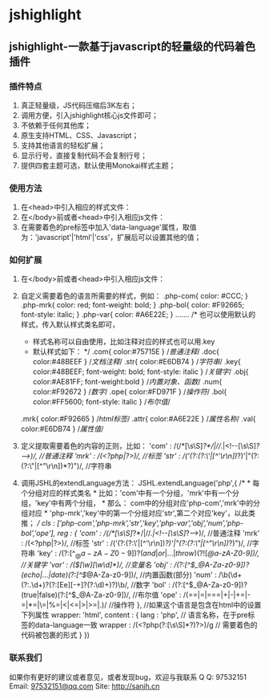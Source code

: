 jshighlight
===========

jshighlight-一款基于javascript的轻量级的代码着色插件
-----------

###  插件特点
1. 真正轻量级，JS代码压缩后3K左右；
2. 调用方便，引入jshighlight核心js文件即可；
3. 不依赖于任何其他库；
4. 原生支持HTML、CSS、Javascript；
5. 支持其他语言的轻松扩展；
6. 显示行号，直接复制代码不会复制行号；
7. 提供四套主题可选，默认使用Monokai样式主题；

### 使用方法
1. 在&lt;head&gt;中引入相应的样式文件：
	<link href="../theme/jshighlight-default.css" rel="stylesheet" />
2. 在&lt;/body&gt;前或者&lt;head&gt;中引入相应js文件：
	<script src="../js/jshighlight.core-v1.0.0.min.js"></script>
3. 在需要着色的pre标签中加入'data-language'属性，取值为：'javascript'|'html'|'css'，扩展后可以设置其他的值；

### 如何扩展
1. 在&lt;/body&gt;前或者&lt;head&gt;中引入相应js文件：
	<script src="../js/jshighlight.core-v1.0.0.min.js"></script>
2. 自定义需要着色的语言所需要的样式，例如：
	.php-com{
        color: #CCC;
    }
    .php-mrk{
        color: red;
        font-weight: bold;
    }
    .php-bol{
        color: #F92665;
        font-style: italic;
    }
    .php-var{
        color: #A6E22E;
    }
    .......
    /* 也可以使用默认的样式，传入默认样式类名即可，
     * 样式名称可以自由使用，比如注释对应的样式也可以用.key
     * 默认样式如下：
     */
	.com{ color:#75715E } /*普通注释*/
	.doc{ color:#48BEEF } /*文档注释*/
	.str{ color:#E6DB74 } /*字符串*/
	.key{ color:#48BEEF; font-weight: bold; font-style: italic } /*关键字*/
	.obj{ color:#AE81FF; font-weight:bold } /*内置对象、函数*/
	.num{ color:#F92672 } /*数字*/
	.ope{ color:#FD971F } /*操作符*/
	.bol{ color:#FF5600; font-style: italic } /*布尔值*/

	.mrk{ color:#F92665 } /*html标签*/
	.attr{ color:#A6E22E } /*属性名称*/
	.val{ color:#E6DB74 } /*属性值*/
3. 定义提取需要着色的内容的正则，比如：
	'com' : /(\/\*[\s\S]*?\*\/|\/\/.*|&lt;\!--[\s\S]*?--&gt;)/,  //普通注释
    'mrk' : /(&lt;\?php|\?&gt;)/, //标签
    'str' : /('(?:(?:\\'|[^'\r\n])*?)'|"(?:(?:\\"|[^"\r\n])*?)")/, //字符串
4. 调用JSHL的extendLanguage方法：
    JSHL.extendLanguage('php',{
       /*
        * 每个分组对应的样式类名
        * 比如：'com'中有一个分组，'mrk'中有一个分组，'key'中有两个分组，
        * 那么： com中的分组对应'php-com','mrk'中的分组对应
        * 'php-mrk','key'中的第一个分组对应'str',第二个对应'key'，以此类推；
        */
       cls : ['php-com','php-mrk','str','key','php-var','obj','num','php-bol','ope'],
       reg : {
            'com' : /(\/\*[\s\S]*?\*\/|\/\/.*|&lt;\!--[\s\S]*?--&gt;)/,  //普通注释
            'mrk' : /(&lt;\?php|\?&gt;)/, //标签
            'str' : /('(?:(?:\\'|[^'\r\n])*?)'|"(?:(?:\\"|[^"\r\n])*?)")/, //字符串
            'key' : /(?:[^$_@a-zA-Z0-9])?(and|or|...|throw)(?![$_@a-zA-Z0-9])/, //关键字
            'var' : /(\$[\w][\w\d]*)/, //变量名
            'obj' : /(?:[^$_@A-Za-z0-9])?(echo|...|date)(?:[^$_@A-Za-z0-9])/, //内置函数(部分)
            'num' : /\b(\d+(?:\.\d+)?(?:[Ee][-+]?(?:\d)+)?)\b/,  //数字
            'bol' : /(?:[^$_@A-Za-z0-9])?(true|false)(?:[^$_@A-Za-z0-9])/, //布尔值
            'ope' : /(==|=|===|\+|-|\+=|-=|\*=|\\=|%=|&lt;|&lt;=|&gt;|&gt;=|\.)/  //操作符
        },
        //如果这个语言是包含在html中的设置下列属性
        wrapper: 'html',
        content : {
            lang : 'php', // 语言名称，在于pre标签的data-language一致
            wrapper : /(<\?php(?:[\s\S]*?)\?>)/g // 需要着色的代码被包裹的形式
        }
    })

### 联系我们
如果你有更好的建议或者意见，或者发现bug，欢迎与我联系
Q Q:	97532151
Email:	97532151@qq.com
Site:	http://sanjh.cn	
